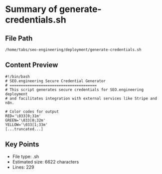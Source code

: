 # Summary of generate-credentials.sh
  
## File Path
`/home/tabs/seo-engineering/deployment/generate-credentials.sh`

## Content Preview
```
#!/bin/bash
# SEO.engineering Secure Credential Generator
# =======================================
# This script generates secure credentials for SEO.engineering deployment
# and facilitates integration with external services like Stripe and n8n.

# Color codes for output
RED='\033[0;31m'
GREEN='\033[0;32m'
YELLOW='\033[1;33m'
[...truncated...]
```

## Key Points
- File type: .sh
- Estimated size: 6622 characters
- Lines: 229
